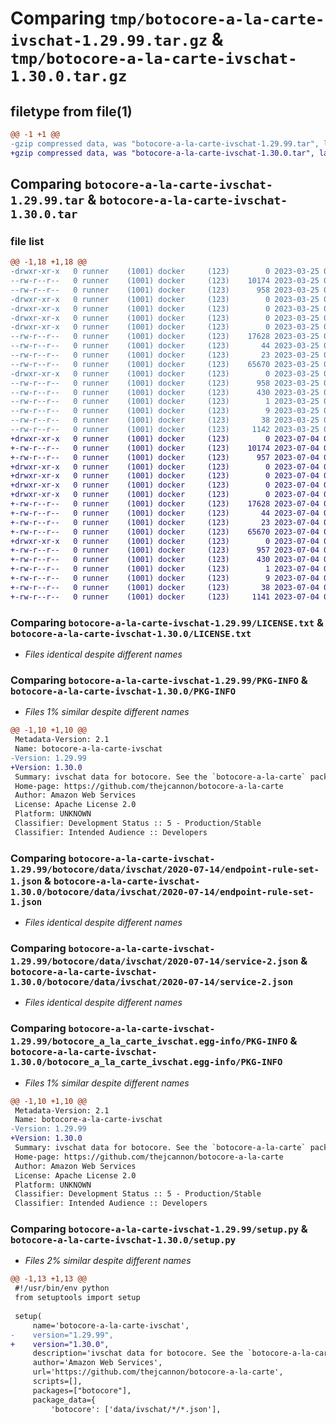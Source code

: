 # Comparing `tmp/botocore-a-la-carte-ivschat-1.29.99.tar.gz` & `tmp/botocore-a-la-carte-ivschat-1.30.0.tar.gz`

## filetype from file(1)

```diff
@@ -1 +1 @@
-gzip compressed data, was "botocore-a-la-carte-ivschat-1.29.99.tar", last modified: Sat Mar 25 01:22:46 2023, max compression
+gzip compressed data, was "botocore-a-la-carte-ivschat-1.30.0.tar", last modified: Tue Jul  4 01:44:37 2023, max compression
```

## Comparing `botocore-a-la-carte-ivschat-1.29.99.tar` & `botocore-a-la-carte-ivschat-1.30.0.tar`

### file list

```diff
@@ -1,18 +1,18 @@
-drwxr-xr-x   0 runner    (1001) docker     (123)        0 2023-03-25 01:22:46.423815 botocore-a-la-carte-ivschat-1.29.99/
--rw-r--r--   0 runner    (1001) docker     (123)    10174 2023-03-25 01:22:46.000000 botocore-a-la-carte-ivschat-1.29.99/LICENSE.txt
--rw-r--r--   0 runner    (1001) docker     (123)      958 2023-03-25 01:22:46.423815 botocore-a-la-carte-ivschat-1.29.99/PKG-INFO
-drwxr-xr-x   0 runner    (1001) docker     (123)        0 2023-03-25 01:22:46.423815 botocore-a-la-carte-ivschat-1.29.99/botocore/
-drwxr-xr-x   0 runner    (1001) docker     (123)        0 2023-03-25 01:22:46.423815 botocore-a-la-carte-ivschat-1.29.99/botocore/data/
-drwxr-xr-x   0 runner    (1001) docker     (123)        0 2023-03-25 01:22:46.423815 botocore-a-la-carte-ivschat-1.29.99/botocore/data/ivschat/
-drwxr-xr-x   0 runner    (1001) docker     (123)        0 2023-03-25 01:22:46.423815 botocore-a-la-carte-ivschat-1.29.99/botocore/data/ivschat/2020-07-14/
--rw-r--r--   0 runner    (1001) docker     (123)    17628 2023-03-25 01:22:12.000000 botocore-a-la-carte-ivschat-1.29.99/botocore/data/ivschat/2020-07-14/endpoint-rule-set-1.json
--rw-r--r--   0 runner    (1001) docker     (123)       44 2023-03-25 01:22:12.000000 botocore-a-la-carte-ivschat-1.29.99/botocore/data/ivschat/2020-07-14/examples-1.json
--rw-r--r--   0 runner    (1001) docker     (123)       23 2023-03-25 01:22:12.000000 botocore-a-la-carte-ivschat-1.29.99/botocore/data/ivschat/2020-07-14/paginators-1.json
--rw-r--r--   0 runner    (1001) docker     (123)    65670 2023-03-25 01:22:12.000000 botocore-a-la-carte-ivschat-1.29.99/botocore/data/ivschat/2020-07-14/service-2.json
-drwxr-xr-x   0 runner    (1001) docker     (123)        0 2023-03-25 01:22:46.423815 botocore-a-la-carte-ivschat-1.29.99/botocore_a_la_carte_ivschat.egg-info/
--rw-r--r--   0 runner    (1001) docker     (123)      958 2023-03-25 01:22:46.000000 botocore-a-la-carte-ivschat-1.29.99/botocore_a_la_carte_ivschat.egg-info/PKG-INFO
--rw-r--r--   0 runner    (1001) docker     (123)      430 2023-03-25 01:22:46.000000 botocore-a-la-carte-ivschat-1.29.99/botocore_a_la_carte_ivschat.egg-info/SOURCES.txt
--rw-r--r--   0 runner    (1001) docker     (123)        1 2023-03-25 01:22:46.000000 botocore-a-la-carte-ivschat-1.29.99/botocore_a_la_carte_ivschat.egg-info/dependency_links.txt
--rw-r--r--   0 runner    (1001) docker     (123)        9 2023-03-25 01:22:46.000000 botocore-a-la-carte-ivschat-1.29.99/botocore_a_la_carte_ivschat.egg-info/top_level.txt
--rw-r--r--   0 runner    (1001) docker     (123)       38 2023-03-25 01:22:46.427815 botocore-a-la-carte-ivschat-1.29.99/setup.cfg
--rw-r--r--   0 runner    (1001) docker     (123)     1142 2023-03-25 01:22:46.000000 botocore-a-la-carte-ivschat-1.29.99/setup.py
+drwxr-xr-x   0 runner    (1001) docker     (123)        0 2023-07-04 01:44:37.238618 botocore-a-la-carte-ivschat-1.30.0/
+-rw-r--r--   0 runner    (1001) docker     (123)    10174 2023-07-04 01:44:36.000000 botocore-a-la-carte-ivschat-1.30.0/LICENSE.txt
+-rw-r--r--   0 runner    (1001) docker     (123)      957 2023-07-04 01:44:37.238618 botocore-a-la-carte-ivschat-1.30.0/PKG-INFO
+drwxr-xr-x   0 runner    (1001) docker     (123)        0 2023-07-04 01:44:37.234618 botocore-a-la-carte-ivschat-1.30.0/botocore/
+drwxr-xr-x   0 runner    (1001) docker     (123)        0 2023-07-04 01:44:37.234618 botocore-a-la-carte-ivschat-1.30.0/botocore/data/
+drwxr-xr-x   0 runner    (1001) docker     (123)        0 2023-07-04 01:44:37.234618 botocore-a-la-carte-ivschat-1.30.0/botocore/data/ivschat/
+drwxr-xr-x   0 runner    (1001) docker     (123)        0 2023-07-04 01:44:37.238618 botocore-a-la-carte-ivschat-1.30.0/botocore/data/ivschat/2020-07-14/
+-rw-r--r--   0 runner    (1001) docker     (123)    17628 2023-07-04 01:44:02.000000 botocore-a-la-carte-ivschat-1.30.0/botocore/data/ivschat/2020-07-14/endpoint-rule-set-1.json
+-rw-r--r--   0 runner    (1001) docker     (123)       44 2023-07-04 01:44:02.000000 botocore-a-la-carte-ivschat-1.30.0/botocore/data/ivschat/2020-07-14/examples-1.json
+-rw-r--r--   0 runner    (1001) docker     (123)       23 2023-07-04 01:44:02.000000 botocore-a-la-carte-ivschat-1.30.0/botocore/data/ivschat/2020-07-14/paginators-1.json
+-rw-r--r--   0 runner    (1001) docker     (123)    65670 2023-07-04 01:44:02.000000 botocore-a-la-carte-ivschat-1.30.0/botocore/data/ivschat/2020-07-14/service-2.json
+drwxr-xr-x   0 runner    (1001) docker     (123)        0 2023-07-04 01:44:37.238618 botocore-a-la-carte-ivschat-1.30.0/botocore_a_la_carte_ivschat.egg-info/
+-rw-r--r--   0 runner    (1001) docker     (123)      957 2023-07-04 01:44:37.000000 botocore-a-la-carte-ivschat-1.30.0/botocore_a_la_carte_ivschat.egg-info/PKG-INFO
+-rw-r--r--   0 runner    (1001) docker     (123)      430 2023-07-04 01:44:37.000000 botocore-a-la-carte-ivschat-1.30.0/botocore_a_la_carte_ivschat.egg-info/SOURCES.txt
+-rw-r--r--   0 runner    (1001) docker     (123)        1 2023-07-04 01:44:37.000000 botocore-a-la-carte-ivschat-1.30.0/botocore_a_la_carte_ivschat.egg-info/dependency_links.txt
+-rw-r--r--   0 runner    (1001) docker     (123)        9 2023-07-04 01:44:37.000000 botocore-a-la-carte-ivschat-1.30.0/botocore_a_la_carte_ivschat.egg-info/top_level.txt
+-rw-r--r--   0 runner    (1001) docker     (123)       38 2023-07-04 01:44:37.238618 botocore-a-la-carte-ivschat-1.30.0/setup.cfg
+-rw-r--r--   0 runner    (1001) docker     (123)     1141 2023-07-04 01:44:36.000000 botocore-a-la-carte-ivschat-1.30.0/setup.py
```

### Comparing `botocore-a-la-carte-ivschat-1.29.99/LICENSE.txt` & `botocore-a-la-carte-ivschat-1.30.0/LICENSE.txt`

 * *Files identical despite different names*

### Comparing `botocore-a-la-carte-ivschat-1.29.99/PKG-INFO` & `botocore-a-la-carte-ivschat-1.30.0/PKG-INFO`

 * *Files 1% similar despite different names*

```diff
@@ -1,10 +1,10 @@
 Metadata-Version: 2.1
 Name: botocore-a-la-carte-ivschat
-Version: 1.29.99
+Version: 1.30.0
 Summary: ivschat data for botocore. See the `botocore-a-la-carte` package for more info.
 Home-page: https://github.com/thejcannon/botocore-a-la-carte
 Author: Amazon Web Services
 License: Apache License 2.0
 Platform: UNKNOWN
 Classifier: Development Status :: 5 - Production/Stable
 Classifier: Intended Audience :: Developers
```

### Comparing `botocore-a-la-carte-ivschat-1.29.99/botocore/data/ivschat/2020-07-14/endpoint-rule-set-1.json` & `botocore-a-la-carte-ivschat-1.30.0/botocore/data/ivschat/2020-07-14/endpoint-rule-set-1.json`

 * *Files identical despite different names*

### Comparing `botocore-a-la-carte-ivschat-1.29.99/botocore/data/ivschat/2020-07-14/service-2.json` & `botocore-a-la-carte-ivschat-1.30.0/botocore/data/ivschat/2020-07-14/service-2.json`

 * *Files identical despite different names*

### Comparing `botocore-a-la-carte-ivschat-1.29.99/botocore_a_la_carte_ivschat.egg-info/PKG-INFO` & `botocore-a-la-carte-ivschat-1.30.0/botocore_a_la_carte_ivschat.egg-info/PKG-INFO`

 * *Files 1% similar despite different names*

```diff
@@ -1,10 +1,10 @@
 Metadata-Version: 2.1
 Name: botocore-a-la-carte-ivschat
-Version: 1.29.99
+Version: 1.30.0
 Summary: ivschat data for botocore. See the `botocore-a-la-carte` package for more info.
 Home-page: https://github.com/thejcannon/botocore-a-la-carte
 Author: Amazon Web Services
 License: Apache License 2.0
 Platform: UNKNOWN
 Classifier: Development Status :: 5 - Production/Stable
 Classifier: Intended Audience :: Developers
```

### Comparing `botocore-a-la-carte-ivschat-1.29.99/setup.py` & `botocore-a-la-carte-ivschat-1.30.0/setup.py`

 * *Files 2% similar despite different names*

```diff
@@ -1,13 +1,13 @@
 #!/usr/bin/env python
 from setuptools import setup
 
 setup(
     name='botocore-a-la-carte-ivschat',
-    version="1.29.99",
+    version="1.30.0",
     description='ivschat data for botocore. See the `botocore-a-la-carte` package for more info.',
     author='Amazon Web Services',
     url='https://github.com/thejcannon/botocore-a-la-carte',
     scripts=[],
     packages=["botocore"],
     package_data={
         'botocore': ['data/ivschat/*/*.json'],
```

